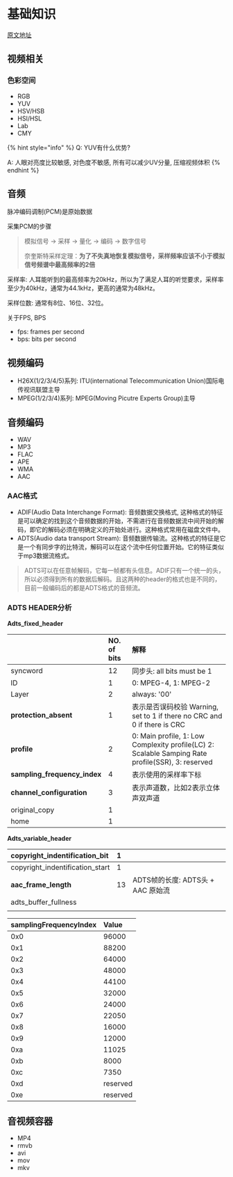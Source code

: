 # 基础知识

[原文地址](https://mp.weixin.qq.com/s/DsoEYydjmoWiEruZYQKCgQ)

## 视频相关

### 色彩空间

* RGB
* YUV
* HSV/HSB
* HSI/HSL
* Lab
* CMY

{% hint style="info" %}
Q: YUV有什么优势?

A: 人眼对亮度比较敏感, 对色度不敏感, 所有可以减少UV分量, 压缩视频体积
{% endhint %}

## 音频

脉冲编码调制\(PCM\)是原始数据

采集PCM的步骤

> 模拟信号 -&gt; 采样 -&gt; 量化 -&gt; 编码 -&gt; 数字信号
>
> 奈奎斯特采样定理：**为了不失真地恢复模拟信号，采样频率应该不小于模拟信号频谱中最高频率的2倍**

采样率: 人耳能听到的最高频率为20kHz，所以为了满足人耳的听觉要求，采样率至少为40kHz，通常为44.1kHz，更高的通常为48kHz。

采样位数: 通常有8位、16位、32位。

关于FPS, BPS

* fps: frames per second
* bps: bits per second

## 视频编码

* H26X\(1/2/3/4/5\)系列: ITU\(international Telecommunication Union\)国际电传视讯联盟主导
* MPEG\(1/2/3/4\)系列: MPEG\(Moving Picutre Experts Group\)主导

## 音频编码

* WAV
* MP3
* FLAC
* APE
* WMA
* AAC

### AAC格式

* ADIF\(Audio Data Interchange Format\): 音频数据交换格式, 这种格式的特征是可以确定的找到这个音频数据的开始，不需进行在音频数据流中间开始的解码，即它的解码必须在明确定义的开始处进行。这种格式常用在磁盘文件中。
* ADTS\(Audio data transport Stream\): 音频数据传输流。这种格式的特征是它是一个有同步字的比特流，解码可以在这个流中任何位置开始。它的特征类似于mp3数据流格式。

> ADTS可以在任意帧解码，它每一帧都有头信息。ADIF只有一个统一的头，所以必须得到所有的数据后解码。且这两种的header的格式也是不同的，目前一般编码后的都是ADTS格式的音频流。

### ADTS HEADER分析

**Adts\_fixed\_header**

|  | NO. of bits | 解释 |
| :--- | :--- | :--- |
| syncword | 12 | 同步头: all bits must be 1 |
| ID | 1 | 0: MPEG-4, 1: MPEG-2 |
| Layer | 2 | always: '00' |
| **protection\_absent** | 1 | 表示是否误码校验  Warning, set to 1 if there no CRC and 0 if there is CRC |
| **profile** | 2 | 0: Main profile, 1: Low Complexity profile\(LC\) 2: Scalable Samping Rate profile\(SSR\), 3: reserved |
| **sampling\_frequency\_index** | 4 | 表示使用的采样率下标 |
| **channel\_configuration** | 3 | 表示声道数，比如2表示立体声双声道 |
| original\_copy | 1 |  |
| home | 1 |  |

**Adts\_variable\_header**

| copyright\_indentification\_bit | 1 |  |
| :--- | :--- | :--- |
| copyright\_indentification\_start | 1 |  |
| **aac\_frame\_length** | 13 | ADTS帧的长度: ADTS头 + AAC 原始流 |
| adts\_buffer\_fullness |  |  |
|  |  |  |

| samplingFrequencyIndex | Value |
| :--- | :--- |
| 0x0 | 96000 |
| 0x1 | 88200 |
| 0x2 | 64000 |
| 0x3 | 48000 |
| 0x4 | 44100 |
| 0x5 | 32000 |
| 0x6 | 24000 |
| 0x7 | 22050 |
| 0x8 | 16000 |
| 0x9 | 12000 |
| 0xa | 11025 |
| 0xb | 8000 |
| 0xc | 7350 |
| 0xd | reserved |
| 0xe | reserved |

## 音视频容器

* MP4
* rmvb
* avi
* mov
* mkv

